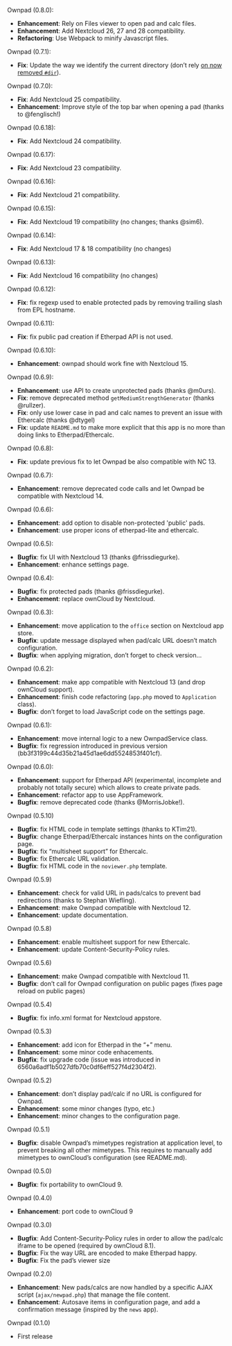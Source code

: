 Ownpad (0.8.0):
* **Enhancement**: Rely on Files viewer to open pad and calc files.
* **Enhancement**: Add Nextcloud 26, 27 and 28 compatibility.
* **Refactoring**: Use Webpack to minify Javascript files.

Ownpad (0.7.1):
* **Fix**: Update the way we identify the current directory (don’t rely [on now removed `#dir`](https://github.com/nextcloud/server/pull/33373)).

Ownpad (0.7.0):
* **Fix**: Add Nextcloud 25 compatibility.
* **Enhancement**: Improve style of the top bar when opening a pad (thanks to @fenglisch!)

Ownpad (0.6.18):
* **Fix**: Add Nextcloud 24 compatibility.

Ownpad (0.6.17):
* **Fix**: Add Nextcloud 23 compatibility.

Ownpad (0.6.16):
* **Fix**: Add Nextcloud 21 compatibility.

Ownpad (0.6.15):
* **Fix**: Add Nextcloud 19 compatibility (no changes; thanks @sim6).

Ownpad (0.6.14):
* **Fix**: Add Nextcloud 17 & 18 compatibility (no changes)

Ownpad (0.6.13):
* **Fix**: Add Nextcloud 16 compatibility (no changes)

Ownpad (0.6.12):
* **Fix**: fix regexp used to enable protected pads by removing trailing slash from EPL hostname.

Ownpad (0.6.11):
* **Fix**: fix public pad creation if Etherpad API is not used.

Ownpad (0.6.10):
* **Enhancement**: ownpad should work fine with Nextcloud 15.

Ownpad (0.6.9):
* **Enhancement**: use API to create unprotected pads (thanks @m0urs).
* **Fix**: remove deprecated method `getMediumStrengthGenerator` (thanks @rullzer).
* **Fix**: only use lower case in pad and calc names to prevent an issue with Ethercalc (thanks @dtygel)
* **Fix**: update `README.md` to make more explicit that this app is no more than doing links to Etherpad/Ethercalc.

Ownpad (0.6.8):
* **Fix**: update previous fix to let Ownpad be also compatible with NC 13.

Ownpad (0.6.7):
* **Enhancement**: remove deprecated code calls and let Ownpad be compatible with Nextcloud 14.

Ownpad (0.6.6):
* **Enhancement**: add option to disable non-protected 'public' pads.
* **Enhancement**: use proper icons of etherpad-lite and ethercalc.

Ownpad (0.6.5):
* **Bugfix**: fix UI with Nextcloud 13 (thanks @frissdiegurke).
* **Enhancement**: enhance settings page.

Ownpad (0.6.4):
* **Bugfix**: fix protected pads (thanks @frissdiegurke).
* **Enhancement**: replace ownCloud by Nextcloud.

Ownpad (0.6.3):
* **Enhancement**: move application to the `office` section on Nextcloud app store.
* **Bugfix**: update message displayed when pad/calc URL doesn’t match configuration.
* **Bugfix**: when applying migration, don’t forget to check version…

Ownpad (0.6.2):
* **Enhancement**: make app compatible with Nextcloud 13 (and drop ownCloud support).
* **Enhancement**: finish code refactoring (`app.php` moved to `Application` class).
* **Bugfix**: don’t forget to load JavaScript code on the settings page.

Ownpad (0.6.1):
* **Enhancement**: move internal logic to a new OwnpadService class.
* **Bugfix**: fix regression introduced in previous version (bb3f3199c44d35b21a45d1ae6dd5524853f401cf).

Ownpad (0.6.0):
* **Enhancement**: support for Etherpad API (experimental, incomplete and probably not totally secure) which allows to create private pads.
* **Enhancement**: refactor app to use AppFramework.
* **Bugfix**: remove deprecated code (thanks @MorrisJobke!).

Ownpad (0.5.10)
* **Bugfix**: fix HTML code in template settings (thanks to KTim21).
* **Bugfix**: change Etherpad/Ethercalc instances hints on the configuration page.
* **Bugfix**: fix “multisheet support” for Ethercalc.
* **Bugfix**: fix Ethercalc URL validation.
* **Bugfix**: fix HTML code in the `noviewer.php` template.

Ownpad (0.5.9)
* **Enhancement**: check for valid URL in pads/calcs to prevent bad redirections (thanks to Stephan Wiefling).
* **Enhancement**: make Ownpad compatible with Nextcloud 12.
* **Enhancement**: update documentation.

Ownpad (0.5.8)
* **Enhancement**: enable multisheet support for new Ethercalc.
* **Enhancement**: update Content-Security-Policy rules.

Ownpad (0.5.6)
* **Enhancement**: make Ownpad compatible with Nextcloud 11.
* **Bugfix**: don’t call for Ownpad configuration on public pages (fixes page reload on public pages)

Ownpad (0.5.4)
* **Bugfix**: fix info.xml format for Nextcloud appstore.

Ownpad (0.5.3)
* **Enhancement**: add icon for Etherpad in the “+” menu.
* **Enhancement**: some minor code enhacements.
* **Bugfix**: fix upgrade code (issue was introduced in 6560a6adf1b5027dfb70c0df6eff527f4d2304f2).

Ownpad (0.5.2)
* **Enhancement**: don’t display pad/calc if no URL is configured for Ownpad.
* **Enhancement**: some minor changes (typo, etc.)
* **Enhancement**: minor changes to the configuration page.

Ownpad (0.5.1)
* **Bugfix**: disable Ownpad’s mimetypes registration at application level, to prevent breaking all other mimetypes. This requires to manually add mimetypes to ownCloud’s configuration (see README.md).

Ownpad (0.5.0)
* **Bugfix**: fix portability to ownCloud 9.

Ownpad (0.4.0)
* **Enhancement**: port code to ownCloud 9

Ownpad (0.3.0)
* **Bugfix**: Add Content-Security-Policy rules in order to allow the pad/calc iframe to be opened (required by ownCloud 8.1).
* **Bugfix**: Fix the way URL are encoded to make Etherpad happy.
* **Bugfix**: Fix the pad’s viewer size

Ownpad (0.2.0)
* **Enhancement**: New pads/calcs are now handled by a specific AJAX script (`ajax/newpad.php`) that manage the file content.
* **Enhancement**: Autosave items in configuration page, and add a confirmation message (inspired by the `news` app).

Ownpad (0.1.0)
* First release
